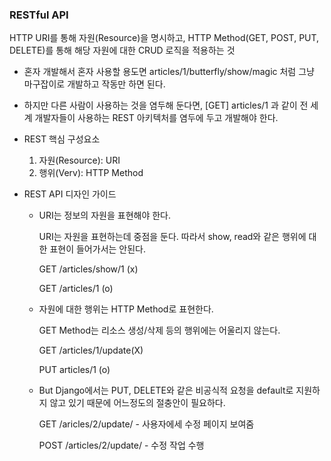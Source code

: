 ### RESTful API

HTTP URI를 통해 자원(Resource)을 명시하고, HTTP Method(GET, POST, PUT, DELETE)를 통해 해당 자원에 대한 CRUD 로직을 적용하는 것

* 혼자 개발해서 혼자 사용할 용도면 articles/1/butterfly/show/magic 처럼 그냥 마구잡이로 개발하고 작동만 하면 된다.
* 하지만 다른 사람이 사용하는 것을 염두해 둔다면, [GET] articles/1 과 같이 전 세계 개발자들이 사용하는 REST 아키텍처를 염두에 두고 개발해야 한다.



* REST 핵심 구성요소

  1. 자원(Resource): URI
  2. 행위(Verv): HTTP Method

* REST API 디자인 가이드

  * URI는 정보의 자원을 표현해야 한다.

    URI는 자원을 표현하는데 중점을 둔다. 따라서 show, read와 같은 행위에 대한 표현이 들어가서는 안된다.

    GET /articles/show/1 (x)

    GET /articles/1 (o)

  * 자원에 대한 행위는 HTTP Method로 표현한다.

    GET Method는 리소스 생성/삭제 등의 행위에는 어울리지 않는다.

    GET /articles/1/update(X)

    PUT articles/1 (o)

  * But Django에서는 PUT, DELETE와 같은 비공식적 요청을 default로 지원하지 않고 있기 때문에 어느정도의 절충안이 필요하다.

    GET /aricles/2/update/			- 사용자에세 수정 페이지 보여줌

    POST /articles/2/update/		- 수정 작업 수행